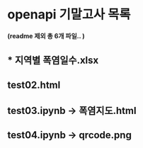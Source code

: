 # openapi 기말고사 목록 
#### (readme 제외 총 6개 파일.. )
## * 지역별 폭염일수.xlsx
## test02.html 
## test03.ipynb -> 폭염지도.html
## test04.ipynb -> qrcode.png
